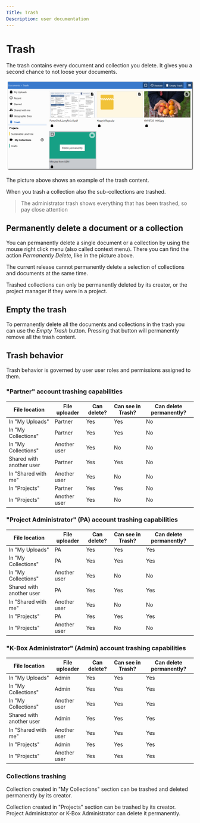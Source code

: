 ```yaml
---
Title: Trash
Description: user documentation
---
```

# Trash

The trash contains every document and collection you delete. It gives you a second chance to not loose your documents.

![Trash](./images/dms-trash.png)


The picture above shows an example of the trash content.

When you trash a collection also the sub-collections are trashed.

> The administrator trash shows everything that has been trashed, so pay close attention


## Permanently delete a document or a collection

You can permanently delete a single document or a collection by using the mouse right click menu (also called context menu). There you can find the action _Permanently Delete_, like in the picture above.

The current release cannot permanently delete a selection of collections and documents at the same time.

Trashed collections can only be permanently deleted by its creator, or the project manager if they were in a project.

## Empty the trash

To permanently delete all the documents and collections in the trash you can use the _Empty Trash_ button. Pressing that button will permanently remove all the trash content.

## Trash behavior

Trash behavior is governed by user user roles and permissions assigned to them.

### "Partner" account trashing capabilities

| File location | File uploader | Can delete? | Can see in Trash? | Can delete permanently? |
|---------------|---------------|-------------|-------------------|-------------------------|
| In "My Uploads" | Partner | Yes | Yes | No |
| In "My Collections" | Partner | Yes | Yes | No |
| In "My Collections" | Another user | Yes | No | No |
| Shared with another user | Partner | Yes | Yes | No |
| In "Shared with me" | Another user | Yes | No | No |
| In "Projects" | Partner | Yes | Yes | No |
| In "Projects" | Another user | Yes | No | No |

### "Project Administrator" (PA) account trashing capabilities

| File location | File uploader | Can delete? | Can see in Trash? | Can delete permanently? |
|---------------|---------------|-------------|-------------------|-------------------------|
| In "My Uploads" | PA | Yes | Yes | Yes |
| In "My Collections" | PA | Yes | Yes | Yes |
| In "My Collections" | Another user | Yes | No | No |
| Shared with another user | PA | Yes | Yes | Yes |
| In "Shared with me" | Another user | Yes | No | No |
| In "Projects" | PA | Yes | Yes | Yes |
| In "Projects" | Another user | Yes | No | No |

### "K-Box Administrator" (Admin) account trashing capabilities

| File location | File uploader | Can delete? | Can see in Trash? | Can delete permanently? |
|---------------|---------------|-------------|-------------------|-------------------------|
| In "My Uploads" | Admin | Yes | Yes | Yes |
| In "My Collections" | Admin | Yes | Yes | Yes |
| In "My Collections" | Another user | Yes | Yes | Yes |
| Shared with another user | Admin | Yes | Yes | Yes |
| In "Shared with me" | Another user | Yes | Yes | Yes |
| In "Projects" | Admin | Yes | Yes | Yes |
| In "Projects" | Another user | Yes | Yes | Yes |


### Collections trashing

Collection created in "My Collections" section can be trashed and deleted permanently by its creator.

Collection created in "Projects" section can be trashed by its creator. Project Administrator or K-Box Administrator can delete it permanently.

